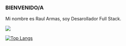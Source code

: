 ### BIENVENIDO/A

<p>Mi nombre es Raul Armas, soy Desarollador Full Stack.</p>
  
<img src="https://github-readme-stats.vercel.app/api?username=raul4rmas&show_icons=true&theme=tokyonight" /> 

[![Top Langs](https://github-readme-stats.vercel.app/api/top-langs/?username=raul4rmas&layout=compact&show_icons=true&theme=tokyonight)](https://github.com/anuraghazra/github-readme-stats)
